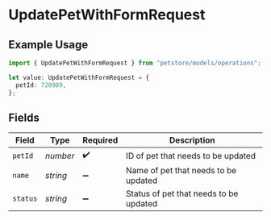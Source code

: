 # UpdatePetWithFormRequest

## Example Usage

```typescript
import { UpdatePetWithFormRequest } from "petstore/models/operations";

let value: UpdatePetWithFormRequest = {
  petId: 720989,
};
```

## Fields

| Field                                  | Type                                   | Required                               | Description                            |
| -------------------------------------- | -------------------------------------- | -------------------------------------- | -------------------------------------- |
| `petId`                                | *number*                               | :heavy_check_mark:                     | ID of pet that needs to be updated     |
| `name`                                 | *string*                               | :heavy_minus_sign:                     | Name of pet that needs to be updated   |
| `status`                               | *string*                               | :heavy_minus_sign:                     | Status of pet that needs to be updated |